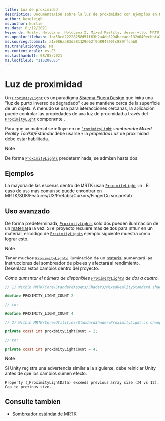 ```yaml
---
title: Luz de proximidad
description: Documentación sobre la luz de proximidad con ejemplos en MRTK
author: keveleigh
ms.author: kurtie
ms.date: 01/12/2021
keywords: Unity, HoloLens, HoloLens 2, Mixed Reality, desarrollo, MRTK
ms.openlocfilehash: 1be58cd22228258d51f63b2a4db0294bceaec1320640ecbbfa2795edde5e39bd
ms.sourcegitcommit: a1c086aa83d381129e62f9d8942f0fc889ffcab0
ms.translationtype: MT
ms.contentlocale: es-ES
ms.lasthandoff: 08/05/2021
ms.locfileid: "115208325"
---
```

# <a name="proximity-light"></a>Luz de proximidad

Un [`ProximityLight`](xref:Microsoft.MixedReality.Toolkit.Utilities.ProximityLight) es un paradigma [Sistema Fluent Design](https://www.microsoft.com/design/fluent/) que imita una "luz de punto inverso de degradado" que se mantiene cerca de la superficie de un objeto. A menudo se usa para interacciones cercanas, la aplicación puede controlar las propiedades de una luz de proximidad a través del [`ProximityLight`](xref:Microsoft.MixedReality.Toolkit.Utilities.ProximityLight) componente .

Para que un material se influye en un [`ProximityLight`](xref:Microsoft.MixedReality.Toolkit.Utilities.ProximityLight) *sombreador Mixed Reality Toolkit/Estándar* debe usarse y la *propiedad Luz* de proximidad debe estar habilitada.

> [!NOTE]
> De forma [`ProximityLights`](xref:Microsoft.MixedReality.Toolkit.Utilities.ProximityLight) predeterminada, se admiten hasta dos.

## <a name="examples"></a>Ejemplos

La mayoría de las escenas dentro de MRTK usan [`ProximityLight`](xref:Microsoft.MixedReality.Toolkit.Utilities.ProximityLight) un . El caso de uso más común se puede encontrar en MRTK/SDK/Features/UX/Prefabs/Cursors/FingerCursor.prefab

## <a name="advanced-usage"></a>Uso avanzado

De forma predeterminada, [`ProximityLights`](xref:Microsoft.MixedReality.Toolkit.Utilities.ProximityLight) solo dos pueden iluminación de un [material](https://docs.unity3d.com/ScriptReference/Material.html) a la vez. Si el proyecto requiere más de dos para influir en un material, el código de [`ProximityLights`](xref:Microsoft.MixedReality.Toolkit.Utilities.ProximityLight) ejemplo siguiente muestra cómo lograr esto. [](https://docs.unity3d.com/ScriptReference/Material.html)

> [!NOTE]
> Tener muchos [`ProximityLights`](xref:Microsoft.MixedReality.Toolkit.Utilities.ProximityLight) iluminación de un [material](https://docs.unity3d.com/ScriptReference/Material.html) aumentará las instrucciones del sombreador de píxeles y afectará al rendimiento. Desenlaza estos cambios dentro del proyecto.

*Cómo aumentar el número de disponibles [`ProximityLights`](xref:Microsoft.MixedReality.Toolkit.Utilities.ProximityLight) de dos a cuatro.*

```C#
// 1) Within MRTK/Core/StandardAssets/Shaders/MixedRealityStandard.shader change:

#define PROXIMITY_LIGHT_COUNT 2

// to:

#define PROXIMITY_LIGHT_COUNT 4

// 2) Within MRTK/Core/Utilities/StandardShader/ProximityLight.cs change:

private const int proximityLightCount = 2;

// to:

private const int proximityLightCount = 4;
```

> [!NOTE]
> Si Unity registra una advertencia similar a la siguiente, debe reiniciar Unity antes de que los cambios sumen efecto.
>
>`Property (_ProximityLightData) exceeds previous array size (24 vs 12). Cap to previous size.`

## <a name="see-also"></a>Consulte también

* [Sombreador estándar de MRTK](mrtk-standard-shader.md)
